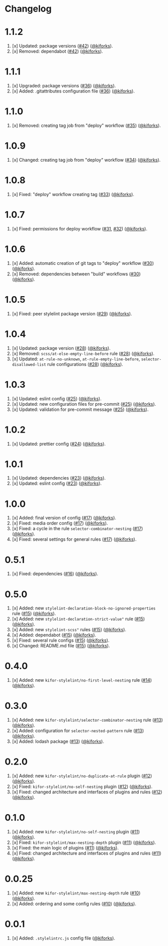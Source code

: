 # Changelog

<a name="1.1.2"></a>
# 1.1.2

1. [x] Updated: package versions ([#42](https://github.com/kiforks/kifor-stylelint-config/pull/42)) ([@kiforks](https://github.com/kiforks)).
2. [x] Removed: dependabot ([#42](https://github.com/kiforks/kifor-stylelint-config/pull/42)) ([@kiforks](https://github.com/kiforks)).

<a name="1.1.1"></a>
# 1.1.1

1. [x] Upgraded: package versions ([#36](https://github.com/kiforks/kifor-stylelint-config/pull/36)) ([@kiforks](https://github.com/kiforks)).
2. [x] Added: .gitattributes configuration file ([#36](https://github.com/kiforks/kifor-stylelint-config/pull/36)) ([@kiforks](https://github.com/kiforks)).

<a name="1.1.0"></a>
# 1.1.0

1. [x] Removed: creating tag job from "deploy" workflow ([#35](https://github.com/kiforks/kifor-stylelint-config/pull/35)) ([@kiforks](https://github.com/kiforks)).

<a name="1.0.9"></a>
# 1.0.9

1. [x] Changed: creating tag job from "deploy" workflow ([#34](https://github.com/kiforks/kifor-stylelint-config/pull/34)) ([@kiforks](https://github.com/kiforks)).

<a name="1.0.8"></a>
# 1.0.8

1. [x] Fixed: "deploy" workflow creating tag ([#33](https://github.com/kiforks/kifor-stylelint-config/pull/33)) ([@kiforks](https://github.com/kiforks)).

<a name="1.0.7"></a>
# 1.0.7

1. [x] Fixed: permissions for deploy workflow ([#31](https://github.com/kiforks/kifor-stylelint-config/pull/31), [#32](https://github.com/kiforks/kifor-stylelint-config/pull/32)) ([@kiforks](https://github.com/kiforks)).

<a name="1.0.6"></a>
# 1.0.6

1. [x] Added: automatic creation of git tags to "deploy" workflow ([#30](https://github.com/kiforks/kifor-stylelint-config/pull/30)) ([@kiforks](https://github.com/kiforks)).
2. [x] Removed: dependencies between "build" workflows ([#30](https://github.com/kiforks/kifor-stylelint-config/pull/30)) ([@kiforks](https://github.com/kiforks)).

<a name="1.0.5"></a>
# 1.0.5

1. [x] Fixed: peer stylelint package version ([#29](https://github.com/kiforks/kifor-stylelint-config/pull/29)) ([@kiforks](https://github.com/kiforks)).

<a name="1.0.4"></a>
# 1.0.4

1. [x] Updated: package version ([#28](https://github.com/kiforks/kifor-stylelint-config/pull/28)) ([@kiforks](https://github.com/kiforks)).
2. [x] Removed: `scss/at-else-empty-line-before` rule ([#28](https://github.com/kiforks/kifor-stylelint-config/pull/28)) ([@kiforks](https://github.com/kiforks)).
3. [x] Updated: `at-rule-no-unknown`, `at-rule-empty-line-before`, `selector-disallowed-list` rule configurations ([#28](https://github.com/kiforks/kifor-stylelint-config/pull/28)) ([@kiforks](https://github.com/kiforks)).

<a name="1.0.3"></a>
# 1.0.3

1. [x] Updated: eslint config ([#25](https://github.com/kiforks/kifor-stylelint-config/pull/25)) ([@kiforks](https://github.com/kiforks)).
2. [x] Updated: new configuration files for pre-commit ([#25](https://github.com/kiforks/kifor-stylelint-config/pull/25)) ([@kiforks](https://github.com/kiforks)).
3. [x] Updated: validation for pre-commit message ([#25](https://github.com/kiforks/kifor-stylelint-config/pull/25)) ([@kiforks](https://github.com/kiforks)).

<a name="1.0.2"></a>
# 1.0.2

1. [x] Updated: prettier config ([#24](https://github.com/kiforks/kifor-stylelint-config/pull/24)) ([@kiforks](https://github.com/kiforks)).

<a name="1.0.1"></a>
# 1.0.1

1. [x] Updated: dependencies ([#23](https://github.com/kiforks/kifor-stylelint-config/pull/23)) ([@kiforks](https://github.com/kiforks)).
2. [x] Updated: eslint config ([#23](https://github.com/kiforks/kifor-stylelint-config/pull/23)) ([@kiforks](https://github.com/kiforks)).

<a name="1.0.0"></a>
# 1.0.0

1. [x] Added: final version of config ([#17](https://github.com/kiforks/kifor-stylelint-config/pull/17)) ([@kiforks](https://github.com/kiforks)).
2. [x] Fixed: media order config ([#17](https://github.com/kiforks/kifor-stylelint-config/pull/17)) ([@kiforks](https://github.com/kiforks)).
3. [x] Fixed: a cycle in the rule `selector-combinator-nesting` ([#17](https://github.com/kiforks/kifor-stylelint-config/pull/17)) ([@kiforks](https://github.com/kiforks)).
4. [x] Fixed: several settings for general rules ([#17](https://github.com/kiforks/kifor-stylelint-config/pull/17)) ([@kiforks](https://github.com/kiforks)).

<a name="0.5.1"></a>
# 0.5.1

1. [x] Fixed: dependencies ([#16](https://github.com/kiforks/kifor-stylelint-config/pull/16)) ([@kiforks](https://github.com/kiforks)).

<a name="0.5.0"></a>
# 0.5.0

1. [x] Added: new `stylelint-declaration-block-no-ignored-properties` rule ([#15](https://github.com/kiforks/kifor-stylelint-config/pull/15)) ([@kiforks](https://github.com/kiforks)).
2. [x] Added: new `stylelint-declaration-strict-value"` rule ([#15](https://github.com/kiforks/kifor-stylelint-config/pull/15)) ([@kiforks](https://github.com/kiforks)).
3. [x] Added: new `stylelint-scss"` rules ([#15](https://github.com/kiforks/kifor-stylelint-config/pull/15)) ([@kiforks](https://github.com/kiforks)).
3. [x] Added: dependabot ([#15](https://github.com/kiforks/kifor-stylelint-config/pull/15)) ([@kiforks](https://github.com/kiforks)).
4. [x] Fixed: several rule configs ([#15](https://github.com/kiforks/kifor-stylelint-config/pull/15)) ([@kiforks](https://github.com/kiforks)).
4. [x] Changed: README.md file ([#15](https://github.com/kiforks/kifor-stylelint-config/pull/15)) ([@kiforks](https://github.com/kiforks)).

<a name="0.4.0"></a>
# 0.4.0

1. [x] Added: new `kifor-stylelint/no-first-level-nesting` rule ([#14](https://github.com/kiforks/kifor-stylelint-config/pull/14)) ([@kiforks](https://github.com/kiforks)).

<a name="0.3.0"></a>
# 0.3.0

1. [x] Added: new `kifor-stylelint/selector-combinator-nesting` rule ([#13](https://github.com/kiforks/kifor-stylelint-config/pull/13)) ([@kiforks](https://github.com/kiforks)).
2. [x] Added: configuration for `selector-nested-pattern` rule ([#13](https://github.com/kiforks/kifor-stylelint-config/pull/13)) ([@kiforks](https://github.com/kiforks)).
3. [x] Added: lodash package ([#13](https://github.com/kiforks/kifor-stylelint-config/pull/13)) ([@kiforks](https://github.com/kiforks)).

<a name="0.2.0"></a>
# 0.2.0

1. [x] Added: new `kifor-stylelint/no-duplicate-at-rule` plugin ([#12](https://github.com/kiforks/kifor-stylelint-config/pull/12)) ([@kiforks](https://github.com/kiforks)).
2. [x] Fixed: `kifor-stylelint/no-self-nesting` plugin ([#12](https://github.com/kiforks/kifor-stylelint-config/pull/12)) ([@kiforks](https://github.com/kiforks)).
3. [x] Fixed: changed architecture and interfaces of plugins and rules ([#12](https://github.com/kiforks/kifor-stylelint-config/pull/12)) ([@kiforks](https://github.com/kiforks)).

<a name="0.1.0"></a>
# 0.1.0

1. [x] Added: new `kifor-stylelint/no-self-nesting` plugin ([#11](https://github.com/kiforks/kifor-stylelint-config/pull/11)) ([@kiforks](https://github.com/kiforks)).
2. [x] Fixed: `kifor-stylelint/max-nesting-depth` plugin ([#11](https://github.com/kiforks/kifor-stylelint-config/pull/11)) ([@kiforks](https://github.com/kiforks)).
3. [x] Fixed: the main logic of plugins ([#11](https://github.com/kiforks/kifor-stylelint-config/pull/11)) ([@kiforks](https://github.com/kiforks)).
4. [x] Fixed: changed architecture and interfaces of plugins and rules ([#11](https://github.com/kiforks/kifor-stylelint-config/pull/11)) ([@kiforks](https://github.com/kiforks)).

<!-- CHANGELOG SPLIT MARKER -->

<a name="0.0.25"></a>
# 0.0.25

1. [x] Added: new `kifor-stylelint/max-nesting-depth` rule ([#10](https://github.com/kiforks/kifor-stylelint-config/pull/10)) ([@kiforks](https://github.com/kiforks)).
2. [x] Added: ordering and some config rules ([#10](https://github.com/kiforks/kifor-stylelint-config/pull/10)) ([@kiforks](https://github.com/kiforks)).

<!-- CHANGELOG SPLIT MARKER -->

<a name="0.0.1"></a>
# 0.0.1

1. [x] Added: `.stylelintrc.js` config file ([@kiforks](https://github.com/kiforks)).
